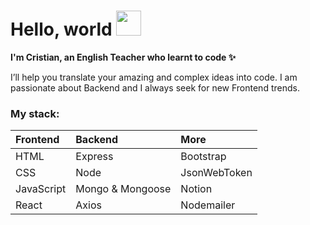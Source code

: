 # Hello, world <img src="https://media.tenor.com/images/30169e4a670daf12443df7d2dd140176/tenor.gif" width="40px">

**I'm Cristian, an English Teacher who learnt to code ✨**

I’ll help you translate your amazing and complex ideas into code. I am passionate about Backend and I always seek for new Frontend trends.

### My stack:

| Frontend    |  Backend     | More |
| :-------- | :------- | :----------- | 
| HTML  | Express | Bootstrap |
| CSS | Node | JsonWebToken |
| JavaScript | Mongo & Mongoose | Notion |
| React | Axios | Nodemailer |

<!--
**ferbperdomo/ferbperdomo** is a ✨ _special_ ✨ repository because its `README.md` (this file) appears on your GitHub profile.

Here are some ideas to get you started:

- 🔭 I’m currently working on ...
- 🌱 I’m currently learning ...
- 👯 I’m looking to collaborate on ...
- 🤔 I’m looking for help with ...
- 💬 Ask me about ...
- 📫 How to reach me: ...
- 😄 Pronouns: ...
- ⚡ Fun fact: ...
-->
